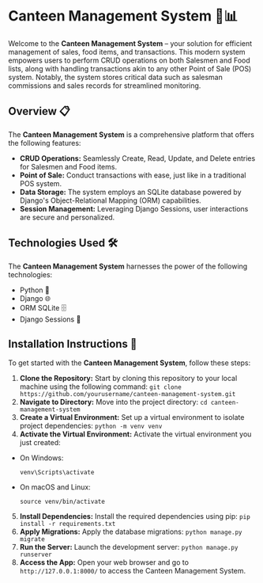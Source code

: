 # Canteen Management System 🍔📊

Welcome to the **Canteen Management System** – your solution for efficient management of sales, food items, and transactions. This modern system empowers users to perform CRUD operations on both Salesmen and Food lists, along with handling transactions akin to any other Point of Sale (POS) system. Notably, the system stores critical data such as salesman commissions and sales records for streamlined monitoring.

## Overview 📋

The **Canteen Management System** is a comprehensive platform that offers the following features:

- **CRUD Operations:** Seamlessly Create, Read, Update, and Delete entries for Salesmen and Food items.
- **Point of Sale:** Conduct transactions with ease, just like in a traditional POS system.
- **Data Storage:** The system employs an SQLite database powered by Django's Object-Relational Mapping (ORM) capabilities.
- **Session Management:** Leveraging Django Sessions, user interactions are secure and personalized.

## Technologies Used 🛠️

The **Canteen Management System** harnesses the power of the following technologies:

- Python 🐍
- Django 🌐
- ORM SQLite 🗄️
- Django Sessions 🔐

## Installation Instructions 🚀

To get started with the **Canteen Management System**, follow these steps:

1. **Clone the Repository:** Start by cloning this repository to your local machine using the following command:
   ```git clone https://github.com/yourusername/canteen-management-system.git```
3. **Navigate to Directory:** Move into the project directory:
   ```cd canteen-management-system```
5. **Create a Virtual Environment:** Set up a virtual environment to isolate project dependencies:
   ```python -m venv venv```
7. **Activate the Virtual Environment:** Activate the virtual environment you just created:
- On Windows:
  ```
  venv\Scripts\activate
  ```
- On macOS and Linux:
  ```
  source venv/bin/activate
  ```
5. **Install Dependencies:** Install the required dependencies using pip:
   ```pip install -r requirements.txt```
6. **Apply Migrations:** Apply the database migrations:
   ```python manage.py migrate```
7. **Run the Server:** Launch the development server:
   ```python manage.py runserver```
8. **Access the App:** Open your web browser and go to `http://127.0.0.1:8000/` to access the Canteen Management System.
